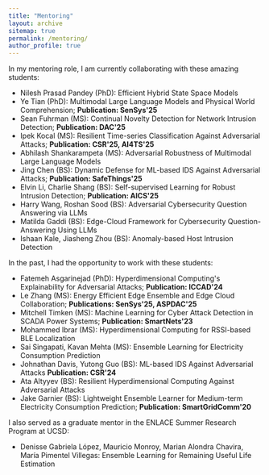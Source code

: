 ```yaml
---
title: "Mentoring"
layout: archive
sitemap: true
permalink: /mentoring/
author_profile: true
---
```


In my mentoring role, I am currently collaborating with these amazing students:
* Nilesh Prasad Pandey (PhD): Efficient Hybrid State Space Models 
* Ye Tian (PhD): Multimodal Large Language Models and Physical World Comprehension; **Publication: SenSys'25**
* Sean Fuhrman (MS): Continual Novelty Detection for Network Intrusion Detection; **Publication: DAC'25**
* Ipek Kocal (MS): Resilient Time-series Classification Against Adversarial Attacks; **Publication: CSR'25, AI4TS'25**
* Abhilash Shankarampeta (MS): Adversarial Robustness of Multimodal Large Language Models 
* Jing Chen (BS): Dynamic Defense for ML-based IDS Against Adversarial Attacks; **Publication: SafeThings'25**
* Elvin Li, Charlie Shang (BS): Self-supervised Learning for Robust Intrusion Detection; **Publication: AICS'25**
* Harry Wang, Roshan Sood (BS): Adversarial Cybersecurity Question Answering via LLMs
* Matilda Gaddi (BS): Edge-Cloud Framework for Cybersecurity Question-Answering Using LLMs
* Ishaan Kale, Jiasheng Zhou (BS): Anomaly-based Host Intrusion Detection

In the past, I had the opportunity to work with these students: 
* Fatemeh Asgarinejad (PhD): Hyperdimensional Computing's Explainability for Adversarial Attacks; **Publication: ICCAD'24**
* Le Zhang (MS): Energy Efficient Edge Ensemble and Edge Cloud Collaboration; **Publications: SenSys'25, ASPDAC'25**
* Mitchell Timken (MS): Machine Learning for Cyber Attack Detection in SCADA Power Systems; **Publication: SmartNets'23**
* Mohammed Ibrar (MS): Hyperdimensional Computing for RSSI-based BLE Localization
* Sai Singapati, Kavan Mehta (MS): Ensemble Learning for Electricity Consumption Prediction
* Johnathan Davis, Yutong Guo (BS): ML-based IDS Against Adversarial Attacks **Publication: CSR'24**
* Ata Altyyev (BS): Resilient Hyperdimensional Computing Against Adversarial Attacks
* Jake Garnier (BS): Lightweight Ensemble Learner for Medium-term Electricity Consumption Prediction; **Publication: SmartGridComm'20**

I also served as a graduate mentor in the ENLACE Summer Research Program at UCSD:
* Denisse Gabriela López, Mauricio Monroy, Marian Alondra Chavira, María Pimentel Villegas: Ensemble Learning for Remaining Useful Life Estimation
